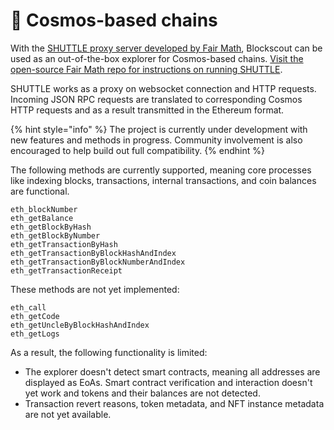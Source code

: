 # 🌟 Cosmos-based chains

With the [SHUTTLE proxy server developed by Fair Math](https://github.com/fairmath/shuttle/), Blockscout can be used as an out-of-the-box explorer for Cosmos-based chains. [Visit the open-source Fair Math repo for instructions on running SHUTTLE](https://github.com/fairmath/shuttle/).

SHUTTLE works as a proxy on websocket connection and HTTP requests. Incoming JSON RPC requests are translated to corresponding Cosmos HTTP requests and as a result transmitted in the Ethereum format.

{% hint style="info" %}
The project is currently under development with new features and methods in progress. Community involvement is also encouraged to help build out full compatibility.
{% endhint %}

The following methods are currently supported, meaning core processes like indexing blocks,  transactions, internal transactions, and coin balances are functional.

```
eth_blockNumber
eth_getBalance
eth_getBlockByHash
eth_getBlockByNumber
eth_getTransactionByHash
eth_getTransactionByBlockHashAndIndex
eth_getTransactionByBlockNumberAndIndex
eth_getTransactionReceipt
```

These methods are not yet implemented:

```
eth_call
eth_getCode
eth_getUncleByBlockHashAndIndex
eth_getLogs
```

As a result, the following functionality is limited:

* The explorer doesn't detect smart contracts, meaning all addresses are displayed as EoAs. Smart contract verification and interaction doesn't yet work and tokens and their balances are not detected.&#x20;
* Transaction revert reasons, token metadata, and NFT instance metadata are not yet available.
